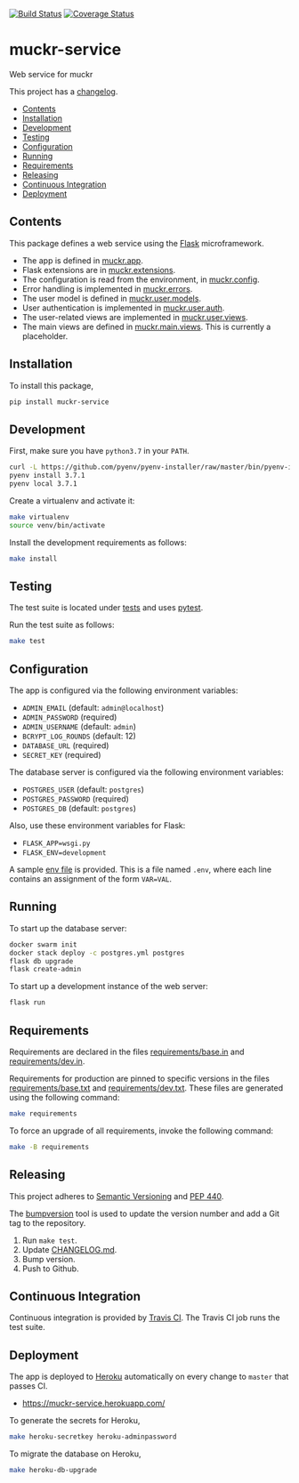 [![Build Status](https://img.shields.io/travis/cjolowicz/muckr-service.svg?style=flat-square)](https://travis-ci.org/cjolowicz/muckr-service)
[![Coverage Status](https://img.shields.io/coveralls/cjolowicz/muckr-service.svg?style=flat-square)](https://coveralls.io/github/cjolowicz/muckr-service?branch=master)

# muckr-service

Web service for muckr

This project has a [changelog](CHANGELOG.md).

- [Contents](#contents)
- [Installation](#installation)
- [Development](#development)
- [Testing](#testing)
- [Configuration](#configuration)
- [Running](#running)
- [Requirements](#requirements)
- [Releasing](#releasing)
- [Continuous Integration](#continuous-integration)
- [Deployment](#deployment)

## Contents

This package defines a web service using the
[Flask](http://flask.pocoo.org/) microframework.

- The app is defined in [muckr.app](muckr/app.py).
- Flask extensions are in [muckr.extensions](muckr/extensions.py).
- The configuration is read from the environment, in
  [muckr.config](muckr/config.py).
- Error handling is implemented in [muckr.errors](muckr/errors.py).
- The user model is defined in
  [muckr.user.models](muckr/user/models.py).
- User authentication is implemented in
  [muckr.user.auth](muckr/user/auth.py).
- The user-related views are implemented in
  [muckr.user.views](muckr/user/views.py).
- The main views are defined in
  [muckr.main.views](muckr/main/views.py). This is currently a
  placeholder.

## Installation

To install this package,

```sh
pip install muckr-service
```

## Development

First, make sure you have `python3.7` in your `PATH`.

```sh
curl -L https://github.com/pyenv/pyenv-installer/raw/master/bin/pyenv-installer | bash
pyenv install 3.7.1
pyenv local 3.7.1
```

Create a virtualenv and activate it:

```sh
make virtualenv
source venv/bin/activate
```

Install the development requirements as follows:

```sh
make install
```

## Testing

The test suite is located under [tests](tests) and uses
[pytest](https://pypi.org/project/pytest/).

Run the test suite as follows:

```sh
make test
```

## Configuration

The app is configured via the following environment variables:

- `ADMIN_EMAIL` (default: `admin@localhost`)
- `ADMIN_PASSWORD` (required)
- `ADMIN_USERNAME` (default: `admin`)
- `BCRYPT_LOG_ROUNDS` (default: 12)
- `DATABASE_URL` (required)
- `SECRET_KEY` (required)

The database server is configured via the following environment variables:

- `POSTGRES_USER` (default: `postgres`)
- `POSTGRES_PASSWORD` (required)
- `POSTGRES_DB` (default: `postgres`)

Also, use these environment variables for Flask:

- `FLASK_APP=wsgi.py`
- `FLASK_ENV=development`

A sample [env file](.env.sample) is provided. This is a file named
`.env`, where each line contains an assignment of the form `VAR=VAL`.

## Running

To start up the database server:

```sh
docker swarm init
docker stack deploy -c postgres.yml postgres
flask db upgrade
flask create-admin
```

To start up a development instance of the web server:

```sh
flask run
```

## Requirements

Requirements are declared in the files
[requirements/base.in](requirements/base.in) and
[requirements/dev.in](requirements/dev.in).

Requirements for production are pinned to specific versions in the
files [requirements/base.txt](requirements/base.txt) and
[requirements/dev.txt](requirements/dev.txt). These files are
generated using the following command:

```sh
make requirements
```

To force an upgrade of all requirements, invoke the following command:

```sh
make -B requirements
```

## Releasing

This project adheres to
[Semantic Versioning](https://semver.org/spec/v2.0.0.html) and
[PEP 440](https://www.python.org/dev/peps/pep-0440).

The [bumpversion](https://pypi.org/project/bumpversion/) tool is used
to update the version number and add a Git tag to the repository.

1. Run `make test`.
2. Update [CHANGELOG.md](CHANGELOG.md).
3. Bump version.
4. Push to Github.

## Continuous Integration

Continuous integration is provided by
[Travis CI](https://travis-ci.org). The Travis CI job runs the test
suite.

## Deployment

The app is deployed to [Heroku](https://heroku.com) automatically on
every change to `master` that passes CI.

- https://muckr-service.herokuapp.com/

To generate the secrets for Heroku,

```sh
make heroku-secretkey heroku-adminpassword
```

To migrate the database on Heroku,

```sh
make heroku-db-upgrade
```
